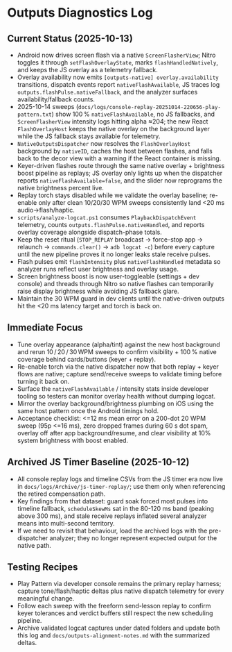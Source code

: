 # Outputs Diagnostics Log

## Current Status (2025-10-13)
- Android now drives screen flash via a native `ScreenFlasherView`; Nitro toggles it through `setFlashOverlayState`, marks `flashHandledNatively`, and keeps the JS overlay as a telemetry fallback.
- Overlay availability now emits `[outputs-native] overlay.availability` transitions, dispatch events report `nativeFlashAvailable`, JS traces log `outputs.flashPulse.nativeFallback`, and the analyzer surfaces availability/fallback counts.
- 2025-10-14 sweeps (`docs/logs/console-replay-20251014-220656-play-pattern.txt`) show 100 % `nativeFlashAvailable`, no JS fallbacks, and `ScreenFlasherView` intensity logs hitting alpha ≈204; the new React `FlashOverlayHost` keeps the native overlay on the background layer while the JS fallback stays available for telemetry.
- `NativeOutputsDispatcher` now resolves the `FlashOverlayHost` background by `nativeID`, caches the host between flashes, and falls back to the decor view with a warning if the React container is missing.
- Keyer-driven flashes route through the same native overlay + brightness boost pipeline as replays; JS overlay only lights up when the dispatcher reports `nativeFlashAvailable=false`, and the slider now reprograms the native brightness percent live.
- Replay torch stays disabled while we validate the overlay baseline; re-enable only after clean 10/20/30 WPM sweeps consistently land <20 ms audio->flash/haptic.
- `scripts/analyze-logcat.ps1` consumes `PlaybackDispatchEvent` telemetry, counts `outputs.flashPulse.nativeHandled`, and reports overlay coverage alongside dispatch-phase totals.
- Keep the reset ritual (`STOP_REPLAY` broadcast -> force-stop app -> relaunch -> `commands.clear()` -> `adb logcat -c`) before every capture until the new pipeline proves it no longer leaks stale receive pulses.
- Flash pulses emit `flashIntensity` plus `nativeFlashHandled` metadata so analyzer runs reflect user brightness and overlay usage.
- Screen brightness boost is now user-toggleable (settings + dev console) and threads through Nitro so native flashes can temporarily raise display brightness while avoiding JS fallback glare.
- Maintain the 30 WPM guard in dev clients until the native-driven outputs hit the <20 ms latency target and torch is back on.
## Immediate Focus
- Tune overlay appearance (alpha/tint) against the new host background and rerun 10 / 20 / 30 WPM sweeps to confirm visibility + 100 % native coverage behind cards/buttons (keyer + replay).
- Re-enable torch via the native dispatcher now that both replay + keyer flows are native; capture send/receive sweeps to validate timing before turning it back on.
- Surface the `nativeFlashAvailable` / intensity stats inside developer tooling so testers can monitor overlay health without dumping logcat.
- Mirror the overlay background/brightness plumbing on iOS using the same host pattern once the Android timings hold.
- Acceptance checklist: <=12 ms mean error on a 200-dot 20 WPM sweep (95p <=16 ms), zero dropped frames during 60 s dot spam, overlay off after app background/resume, and clear visibility at 10% system brightness with boost enabled.
## Archived JS Timer Baseline (2025-10-12)
- All console replay logs and timeline CSVs from the JS timer era now live in `docs/logs/Archive/js-timer-replay/`; use them only when referencing the retired compensation path.
- Key findings from that dataset: guard soak forced most pulses into timeline fallback, `scheduleSkewMs` sat in the 80-120 ms band (peaking above 300 ms), and stale receive replays inflated several analyzer means into multi-second territory.
- If we need to revisit that behaviour, load the archived logs with the pre-dispatcher analyzer; they no longer represent expected output for the native path.

## Testing Recipes
- Play Pattern via developer console remains the primary replay harness; capture tone/flash/haptic deltas plus native dispatch telemetry for every meaningful change.
- Follow each sweep with the freeform send-lesson replay to confirm keyer tolerances and verdict buffers still respect the new scheduling pipeline.
- Archive validated logcat captures under dated folders and update both this log and `docs/outputs-alignment-notes.md` with the summarized deltas.

